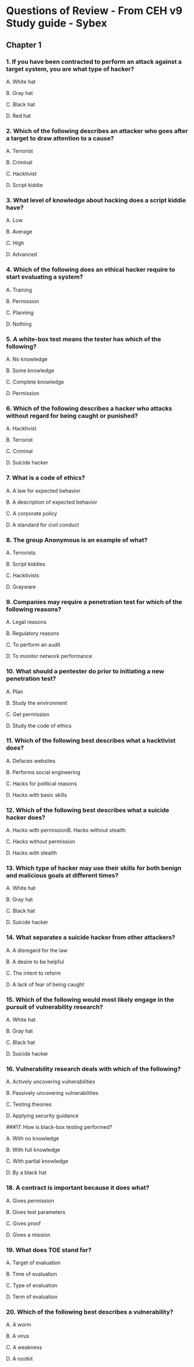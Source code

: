 # Questions of Review - From CEH v9 Study guide - Sybex
## Chapter 1


### 1. If you have been contracted to perform an attack against a target system, you are what type of hacker?

A. White hat

B. Gray hat

C. Black hat

D. Red hat



### 2. Which of the following describes an attacker who goes after a target to draw attention to a cause?

A. Terrorist

B. Criminal

C. Hacktivist

D. Script kiddie

### 3. What level of knowledge about hacking does a script kiddie have?

A. Low

B. Average

C. High

D. Advanced

### 4. Which of the following does an ethical hacker require to start evaluating a system?

A. Training

B. Permission

C. Planning

D. Nothing


### 5. A white-box test means the tester has which of the following?

A. No knowledge

B. Some knowledge

C. Complete knowledge

D. Permission


### 6. Which of the following describes a hacker who attacks without regard for being caught or punished?

A. Hacktivist

B. Terrorist

C. Criminal

D. Suicide hacker


### 7. What is a code of ethics?

A. A law for expected behavior

B. A description of expected behavior

C. A corporate policy

D. A standard for civil conduct


### 8. The group Anonymous is an example of what?

A. Terrorists

B. Script kiddies

C. Hacktivists

D. Grayware


### 9. Companies may require a penetration test for which of the following reasons?

A. Legal reasons

B. Regulatory reasons

C. To perform an audit

D. To monitor network performance


### 10. What should a pentester do prior to initiating a new penetration test?

A. Plan

B. Study the environment

C. Get permission

D. Study the code of ethics

### 11. Which of the following best describes what a hacktivist does?

A. Defaces websites

B. Performs social engineering

C. Hacks for political reasons

D. Hacks with basic skills

### 12. Which of the following best describes what a suicide hacker does?

A. Hacks with permissionB. Hacks without stealth

C. Hacks without permission

D. Hacks with stealth

### 13. Which type of hacker may use their skills for both benign and malicious goals at different times?

A. White hat

B. Gray hat

C. Black hat

D. Suicide hacker

### 14. What separates a suicide hacker from other attackers?

A. A disregard for the law

B. A desire to be helpful

C. The intent to reform

D. A lack of fear of being caught


### 15. Which of the following would most likely engage in the pursuit of vulnerability research?

A. White hat

B. Gray hat

C. Black hat

D. Suicide hacker

### 16. Vulnerability research deals with which of the following?

A. Actively uncovering vulnerabilities

B. Passively uncovering vulnerabilities

C. Testing theories

D. Applying security guidance


###17. How is black-box testing performed?

A. With no knowledge

B. With full knowledge

C. With partial knowledge

D. By a black hat


### 18. A contract is important because it does what?

A. Gives permission

B. Gives test parameters

C. Gives proof

D. Gives a mission

### 19. What does TOE stand for?

A. Target of evaluation

B. Time of evaluation

C. Type of evaluation

D. Term of evaluation

### 20. Which of the following best describes a vulnerability?

A. A worm

B. A virus

C. A weakness

D. A rootkit